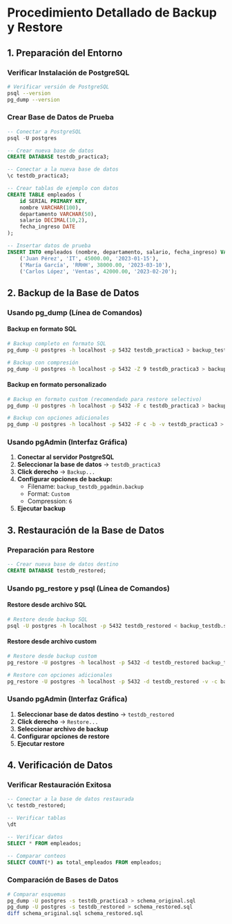 # Procedimiento Detallado de Backup y Restore

## 1. Preparación del Entorno

### Verificar Instalación de PostgreSQL
```bash
# Verificar versión de PostgreSQL
psql --version
pg_dump --version
```

### Crear Base de Datos de Prueba
```sql
-- Conectar a PostgreSQL
psql -U postgres

-- Crear nueva base de datos
CREATE DATABASE testdb_practica3;

-- Conectar a la nueva base de datos
\c testdb_practica3;

-- Crear tablas de ejemplo con datos
CREATE TABLE empleados (
    id SERIAL PRIMARY KEY,
    nombre VARCHAR(100),
    departamento VARCHAR(50),
    salario DECIMAL(10,2),
    fecha_ingreso DATE
);

-- Insertar datos de prueba
INSERT INTO empleados (nombre, departamento, salario, fecha_ingreso) VALUES
    ('Juan Pérez', 'IT', 45000.00, '2023-01-15'),
    ('María García', 'RRHH', 38000.00, '2023-03-10'),
    ('Carlos López', 'Ventas', 42000.00, '2023-02-20');
```

## 2. Backup de la Base de Datos

### Usando pg_dump (Línea de Comandos)

#### Backup en formato SQL
```bash
# Backup completo en formato SQL
pg_dump -U postgres -h localhost -p 5432 testdb_practica3 > backup_testdb.sql

# Backup con compresión
pg_dump -U postgres -h localhost -p 5432 -Z 9 testdb_practica3 > backup_testdb_compressed.sql
```

#### Backup en formato personalizado
```bash
# Backup en formato custom (recomendado para restore selectivo)
pg_dump -U postgres -h localhost -p 5432 -F c testdb_practica3 > backup_testdb.backup

# Backup con opciones adicionales
pg_dump -U postgres -h localhost -p 5432 -F c -b -v testdb_practica3 > backup_testdb_complete.backup
```

### Usando pgAdmin (Interfaz Gráfica)

1. **Conectar al servidor PostgreSQL**
2. **Seleccionar la base de datos** → `testdb_practica3`
3. **Click derecho** → `Backup...`
4. **Configurar opciones de backup:**
   - Filename: `backup_testdb_pgadmin.backup`
   - Format: `Custom`
   - Compression: `6`
5. **Ejecutar backup**

## 3. Restauración de la Base de Datos

### Preparación para Restore
```sql
-- Crear nueva base de datos destino
CREATE DATABASE testdb_restored;
```

### Usando pg_restore y psql (Línea de Comandos)

#### Restore desde archivo SQL
```bash
# Restore desde backup SQL
psql -U postgres -h localhost -p 5432 testdb_restored < backup_testdb.sql
```

#### Restore desde archivo custom
```bash
# Restore desde backup custom
pg_restore -U postgres -h localhost -p 5432 -d testdb_restored backup_testdb.backup

# Restore con opciones adicionales
pg_restore -U postgres -h localhost -p 5432 -d testdb_restored -v -c backup_testdb.backup
```

### Usando pgAdmin (Interfaz Gráfica)

1. **Seleccionar base de datos destino** → `testdb_restored`
2. **Click derecho** → `Restore...`
3. **Seleccionar archivo de backup**
4. **Configurar opciones de restore**
5. **Ejecutar restore**

## 4. Verificación de Datos

### Verificar Restauración Exitosa
```sql
-- Conectar a la base de datos restaurada
\c testdb_restored;

-- Verificar tablas
\dt

-- Verificar datos
SELECT * FROM empleados;

-- Comparar conteos
SELECT COUNT(*) as total_empleados FROM empleados;
```

### Comparación de Bases de Datos
```bash
# Comparar esquemas
pg_dump -U postgres -s testdb_practica3 > schema_original.sql
pg_dump -U postgres -s testdb_restored > schema_restored.sql
diff schema_original.sql schema_restored.sql
``` 